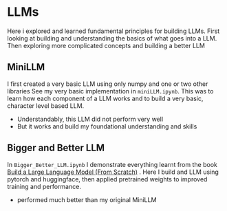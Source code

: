 # LLMs
Here i explored and learned fundamental principles for building LLMs. 
First looking at building and understanding the basics of what goes into
a LLM. Then exploring more complicated concepts and building a better LLM

## MiniLLM
I first created a very basic LLM using only numpy and one or two other libraries
See my very basic implementation in `miniLLM.ipynb`.
This was to learn how each component of a LLM works and to build a very basic,
character level based LLM.
- Understandably, this LLM did not perform very well
- But it works and build my foundational understanding and skills

## Bigger and Better LLM
In `Bigger_Better_LLM.ipynb` I demonstrate everything learnt from the book 
[Build a Large Language Model (From Scratch)](https://github.com/rasbt/LLMs-from-scratch)
. Here I build and LLM using pytorch and huggingface, then applied pretrained
weights to improved training and performance.
- performed much better than my original MiniLLM